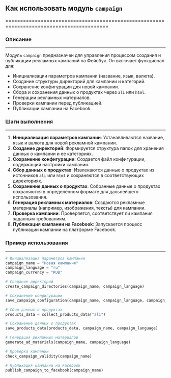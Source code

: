 ## Как использовать модуль `campaign`
=========================================================================================

### Описание
-------------------------
Модуль `campaign` предназначен для управления процессом создания и публикации рекламных кампаний на Фейсбук. 
Он включает функционал для:

- Инициализации параметров кампании (название, язык, валюта).
- Создание структуры директорий для кампании и категорий.
- Сохранение конфигурации для новой кампании.
- Сбора и сохранения данных о продуктах через `ali` или `html`.
- Генерации рекламных материалов.
- Проверки кампании перед публикацией.
- Публикации кампании на Facebook.

### Шаги выполнения
-------------------------
1. **Инициализация параметров кампании**: Устанавливаются название, язык и валюта для новой рекламной кампании.
2. **Создание директорий**: Формируется структура папок для хранения данных о кампании и ее категориях.
3. **Сохранение конфигурации**: Создается файл конфигурации, содержащий настройки кампании.
4. **Сбор данных о продуктах**: Извлекаются данные о продуктах из источников `ali` или `html` и сохраняются в соответствующих директориях.
5. **Сохранение данных о продуктах**: Собранные данные о продуктах сохраняются в определенном формате для дальнейшего использования.
6. **Генерация рекламных материалов**: Создаются рекламные материалы (например, изображения, тексты) для кампании.
7. **Проверка кампании**: Проверяется, соответствует ли кампания заданным требованиям.
8. **Публикация кампании на Facebook**: Запускается процесс публикации кампании на платформе Facebook.

### Пример использования
-------------------------

```python
# Инициализация параметров кампании
campaign_name = "Новая кампания"
campaign_language = "ru"
campaign_currency = "RUB"

# Создание директорий
create_campaign_directories(campaign_name, campaign_language)

# Сохранение конфигурации
save_campaign_configuration(campaign_name, campaign_language, campaign_currency)

# Сбор данных о продуктах
products_data = collect_products_data("ali")

# Сохранение данных о продуктах
save_products_data(products_data, campaign_name, campaign_language)

# Генерация рекламных материалов
generate_ad_materials(campaign_name, campaign_language)

# Проверка кампании
check_campaign_validity(campaign_name)

# Публикация кампании на Facebook
publish_campaign_to_facebook(campaign_name)
```